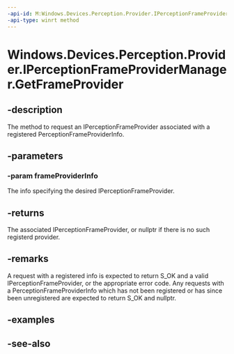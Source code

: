 ```yaml
---
-api-id: M:Windows.Devices.Perception.Provider.IPerceptionFrameProviderManager.GetFrameProvider(Windows.Devices.Perception.Provider.PerceptionFrameProviderInfo)
-api-type: winrt method
---
```


<!-- Method syntax
public Windows.Devices.Perception.Provider.IPerceptionFrameProvider GetFrameProvider(Windows.Devices.Perception.Provider.PerceptionFrameProviderInfo frameProviderInfo)
-->

# Windows.Devices.Perception.Provider.IPerceptionFrameProviderManager.GetFrameProvider

## -description
The method to request an IPerceptionFrameProvider associated with a registered PerceptionFrameProviderInfo.

## -parameters
### -param frameProviderInfo
The info specifying the desired IPerceptionFrameProvider.

## -returns
The associated IPerceptionFrameProvider, or nullptr if there is no such registerd provider.

## -remarks
A request with a registered info is expected to return S_OK and a valid IPerceptionFrameProvider, or the appropriate error code. Any requests with a PerceptionFrameProviderInfo which has not been registered or has since been unregistered are expected to return S_OK and nullptr.

## -examples

## -see-also
